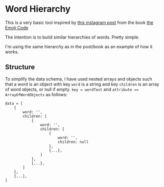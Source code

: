 # Word Hierarchy

This is a very basic tool inspired by [this instagram post](https://www.instagram.com/p/BWxtIxChcB3/) from the book [the Emoji Code](https://www.vyvevans.net/the-emoji-code)

The intention is to build similar hierarchies of words. Pretty simple.

I'm using the same hierarchy as in the post/book as an example of how it works.

## Structure

To simplify the data schema, I have used nested arrays and objects such that a word is an object with key `word` is a string and key `children` is an array of word objects, or null if empty. `key = wordText` and `attribute == ArrayOfWordObjects` as follows:

`````
data = [
	{
		word: '',
		children: [
			{
				word: '',
				children: [
					{
						word: '',
						children: null
					},
					{...},
				]
			},
			{...},
		]
	},
	{...},
]
`````